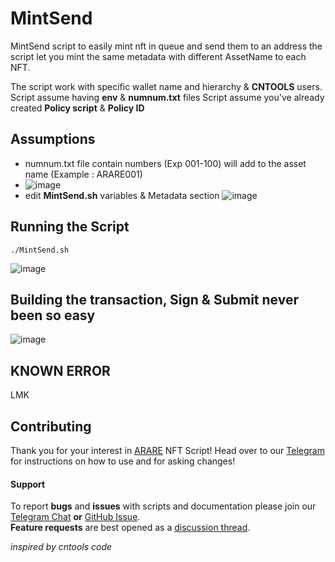 # MintSend
MintSend script to easily mint nft in queue and send them to an address
the script let you mint the same metadata with different AssetName to each NFT.

The script work with specific wallet name and hierarchy & **CNTOOLS** users.
Script assume having **env** & **numnum.txt** files
Script assume you've already created **Policy script** & **Policy ID**

## Assumptions
- numnum.txt file contain numbers (Exp 001-100) will add to the asset name (Example : ARARE001)
- ![image](https://user-images.githubusercontent.com/7429306/170392921-4acd4e48-57d2-4dce-bf8b-06fe5cbbde5e.png)
- edit **MintSend.sh** variables & Metadata section
![image](https://user-images.githubusercontent.com/7429306/170392869-8ff58dbc-3a13-4b08-ab8d-50ea44e1e948.png)


## Running the Script
```
./MintSend.sh
```
![image](https://user-images.githubusercontent.com/7429306/170393437-66c364ba-c688-466c-a325-8c2b34b855e5.png)

## Building the transaction, Sign & Submit never been so easy
![image](https://user-images.githubusercontent.com/7429306/170393642-562f6663-8ce1-43e0-8fbb-e29801f84fc7.png)



## KNOWN ERROR
LMK


## Contributing

Thank you for your interest in [ARARE](https://arare.io) NFT Script! Head over to our [Telegram](https://t.me/ararestakepool) for instructions on how to use and for asking changes!


#### Support

To report **bugs** and **issues** with scripts and documentation please join our [Telegram Chat](https://t.me/ararestakepool) **or** [GitHub Issue](https://github.com/ARARE-pool/NFT-Script/issues/new/choose).  
**Feature requests** are best opened as a [discussion thread](https://github.com/ARARE-pool/NFT-Script/discussions/new).

<i>inspired by cntools code</i>
